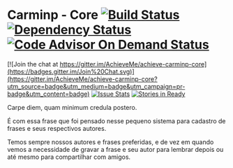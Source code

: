 Carminp - Core [![Build Status](https://snap-ci.com/AchieveMe/achieve-carminp-core/branch/master/build_image)](https://snap-ci.com/AchieveMe/achieve-carminp-core/branch/master) [![Dependency Status](https://www.versioneye.com/user/projects/564b66924e32b60016000268/badge.svg?style=flat)](https://www.versioneye.com/user/projects/564b66924e32b60016000268) [![Code Advisor On Demand Status](https://badges.ondemand.coverity.com/jobs/58pr1ivtc13vpd7rqresmqf9a4)](https://ondemand.coverity.com/jobs/58pr1ivtc13vpd7rqresmqf9a4/results)
============

[![Join the chat at https://gitter.im/AchieveMe/achieve-carminp-core](https://badges.gitter.im/Join%20Chat.svg)](https://gitter.im/AchieveMe/achieve-carminp-core?utm_source=badge&utm_medium=badge&utm_campaign=pr-badge&utm_content=badge) [![Issue Stats](http://issuestats.com/github/AchieveMe/achieve-carminp-core/badge/pr?style=flat)](http://issuestats.com/github/AchieveMe/achieve-carminp-core) [![Stories in Ready](https://badge.waffle.io/AchieveMe/achieve-carminp-core.png?label=ready&title=Ready)](https://waffle.io/AchieveMe/achieve-carminp-core)

Carpe diem, quam minimum credula postero.

É com essa frase que foi pensado nesse pequeno sistema para cadastro de frases e seus respectivos autores.

Temos sempre nossos autores e frases preferidas, e de vez em quando vemos a necessidade de gravar a frase e seu autor para lembrar depois ou até mesmo para compartilhar com amigos.
